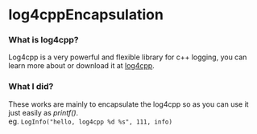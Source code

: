 # log4cppEncapsulation  
### What is log4cpp?  
Log4cpp is a very powerful and flexible library for c++ logging, you can learn more about or download it at [log4cpp](http://log4cpp.sourceforge.net/).  
    
### What I did?  
These works are mainly to encapsulate the log4cpp so as you can use it just easily as *printf()*.  
eg. `LogInfo("hello, log4cpp %d %s", 111, info)`
